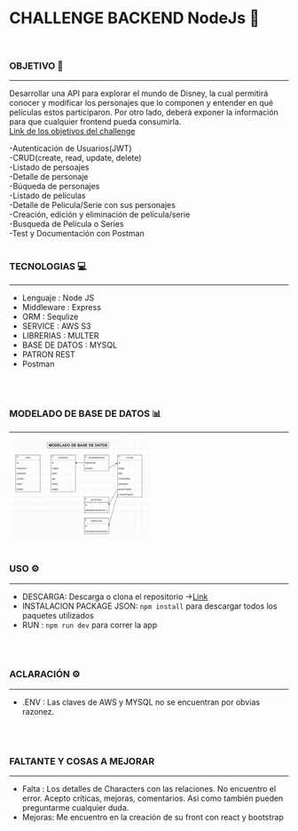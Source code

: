 # CHALLENGE BACKEND NodeJs 🚩
<br />

### OBJETIVO 🎯
<hr>

Desarrollar una API para explorar el mundo de Disney, la cual permitirá conocer y modificar los
personajes que lo componen y entender en qué películas estos participaron. Por otro lado, deberá
exponer la información para que cualquier frontend pueda consumirla.
<br />
[Link de los objetivos del challenge](https://drive.google.com/file/d/1XCUYgTFaE9uBNI-FqKDWIa4RCztooz_X/view "ABRIR")

-Autenticación de Usuarios(JWT)
<br />
-CRUD(create, read, update, delete)
<br />
-Listado de persoajes 
<br />
-Detalle de personaje
<br />
-Búqueda de personajes
<br />
-Listado de películas
<br />
-Detalle de Pelicula/Serie con sus personajes
<br />
-Creación, edición y eliminación de película/serie
<br />
-Busqueda de Película o Series
<br />
-Test y Documentación con Postman
<br />
<br />

### TECNOLOGIAS 💻
<hr>

* Lenguaje : Node JS
* Middleware : Express
* ORM : Sequlize
* SERVICE : AWS S3
* LIBRERIAS : MULTER
* BASE DE DATOS : MYSQL
* PATRON REST
* Postman
<br />
<br />

### MODELADO DE BASE DE DATOS 📊
<hr>
<img width="50%" height="50%" src="modeladoDB.png">
<br />
<br />

### USO ⚙️
<hr>

* DESCARGA: Descarga o clona el repositorio ->[Link](https://github.com/Jmoreyra93/nodejs-alkemy-challenge.git)
* INSTALACION PACKAGE JSON: `npm install` para descargar todos los paquetes utilizados
* RUN : `npm run dev` para correr la app

<br />
<br />

### ACLARACIÓN ⚙️
<hr>

* .ENV : Las claves de AWS y MYSQL no se encuentran por obvias razonez.

<br />
<br />

### FALTANTE Y COSAS A MEJORAR
<hr>

* Falta : Los detalles de Characters con las relaciones. No encuentro el error. Acepto críticas, mejoras, comentarios. Asi como también pueden preguntarme cualquier duda.
* Mejoras: Me encuentro en la creación de su front con react y bootstrap






